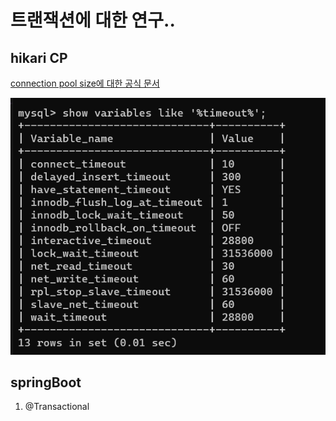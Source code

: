 # 트랜잭션에 대한 연구..

## hikari CP
[connection pool size에 대한 공식 문서](https://github.com/brettwooldridge/HikariCP/wiki/About-Pool-Sizing)

![img.png](img.png)

## springBoot
1. @Transactional